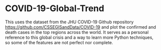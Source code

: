 # COVID-19-Global-Trend
This uses the dataset from the JHU COVID-19 Github repository https://github.com/CSSEGISandData/COVID-19 and plot the confirmed and death cases in the top regions across the world. 
It serves as a personal reference to this global crisis and a way to learn more Python techniques, so some of the features are not perfect nor complete. 
